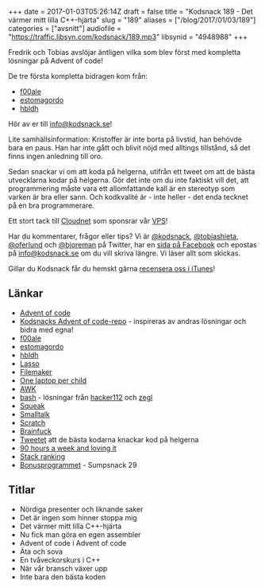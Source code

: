 +++
date = 2017-01-03T05:26:14Z
draft = false
title = "Kodsnack 189 - Det värmer mitt lilla C++-hjärta"
slug = "189"
aliases = ["/blog/2017/01/03/189"]
categories = ["avsnitt"]
audiofile = "https://traffic.libsyn.com/kodsnack/189.mp3"
libsynid = "4948988"
+++

Fredrik och Tobias avslöjar äntligen vilka som blev först med kompletta lösningar på Advent of code!

De tre första kompletta bidragen kom från:

* [f00ale](https://github.com/f00ale)
* [estomagordo](https://github.com/estomagordo)
* [hbldh](https://github.com/hbldh)

Hör av er till info@kodsnack.se!

Lite samhällsinformation: Kristoffer är inte borta på livstid, han behövde bara en paus. Han har inte gått och blivit nöjd med alltings tillstånd, så det finns ingen anledning till oro.

Sedan snackar vi om att koda på helgerna, utifrån ett tweet om att de bästa utvecklarna kodar på helgerna. Gör det inte om du inte faktiskt vill det, att programmering måste vara ett allomfattande kall är en stereotyp som varken är bra eller sann. Och kodkvalité är - inte heller - det enda tecknet på en bra programmerare.

Ett stort tack till [Cloudnet](http://www.cloudnet.se) som sponsrar vår [VPS](http://en.wikipedia.org/wiki/Virtual_private_server)!

Har du kommentarer, frågor eller tips? Vi är [@kodsnack](https://www.twitter.com/kodsnack), [@tobiashieta](https://www.twitter.com/tobiashieta), [@oferlund](https://www.twitter.com/oferlund) och [@bjoreman](https://www.twitter.com/bjoreman) på Twitter, har en [sida på Facebook](https://www.facebook.com/kodsnack) och epostas på [info@kodsnack.se](mailto:info@kodsnack.se) om du vill skriva längre. Vi läser allt som skickas.

Gillar du Kodsnack får du hemskt gärna [recensera oss i iTunes](http://itunes.apple.com/se/podcast/kodsnack/id561631498?l=en)!

## Länkar ##
* [Advent of code](http://adventofcode.com/)
* [Kodsnacks Advent of code-repo](https://github.com/kodsnack/advent_of_code_2016) - inspireras av andras lösningar och bidra med egna!
* [f00ale](https://github.com/f00ale)
* [estomagordo](https://github.com/estomagordo)
* [hbldh](https://github.com/hbldh)
* [Lasso](https://en.wikipedia.org/wiki/Lasso_%28programming_language%29)
* [Filemaker](https://en.wikipedia.org/wiki/FileMaker)
* [One laptop per child](https://en.wikipedia.org/wiki/One_Laptop_per_Child)
* [AWK](https://en.wikipedia.org/wiki/AWK)
* [bash](https://en.wikipedia.org/wiki/Bash_%28Unix_shell%29) - lösningar från [hacker112](https://github.com/kodsnack/advent_of_code_2016/tree/master/hacker112-bash) och [zegl](https://github.com/kodsnack/advent_of_code_2016/tree/master/zegl-bash)
* [Squeak](https://en.wikipedia.org/wiki/Squeak)
* [Smalltalk](https://en.wikipedia.org/wiki/Smalltalk)
* [Scratch](https://en.wikipedia.org/wiki/Scratch_%28programming_language%29)
* [Brainfuck](https://en.wikipedia.org/wiki/Brainfuck)
* [Tweetet](https://twitter.com/joemccann/status/812732099027419139?lang=en) att de bästa kodarna knackar kod på helgerna
* [90 hours a week and loving it](http://www.folklore.org/StoryView.py?story=90_Hours_A_Week_And_Loving_It.txt)
* [Stack ranking](https://en.wikipedia.org/wiki/Vitality_curve)
* [Bonusprogrammet](https://kodsnack.se/sumpsnack/29/) - Sumpsnack 29

## Titlar ##
* Nördiga presenter och liknande saker
* Det är ingen som hinner stoppa mig
* Det värmer mitt lilla C++-hjärta
* Nu fick man göra en egen assembler
* Advent of code i Advent of code
* Äta och sova
* En tvåveckorskurs i C++
* När vår bransch växer upp
* Inte bara den bästa koden